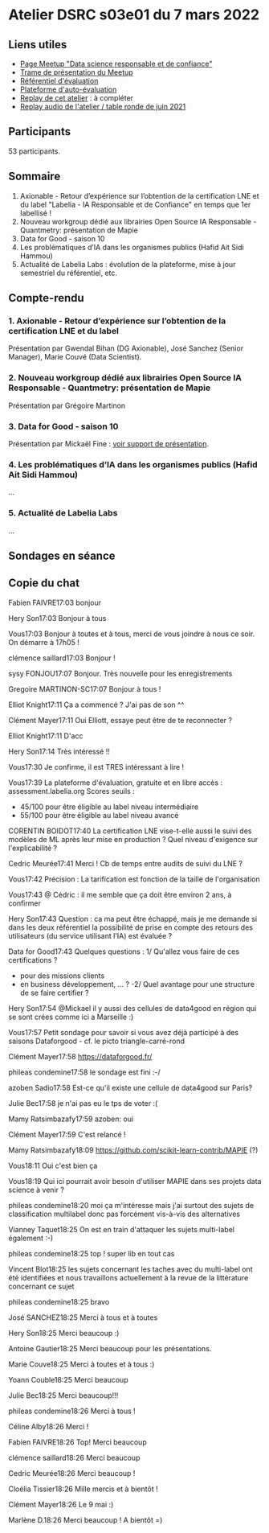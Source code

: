 # Atelier DSRC s03e01 du 7 mars 2022

## Liens utiles

- [Page Meetup "Data science responsable et de confiance"](https://www.meetup.com/fr-FR/data-science-responsable-et-de-confiance/)
- [Trame de présentation du Meetup](https://docs.google.com/presentation/d/1HIHlbeSoYqIKgo-gy3zlv3hv-SG8hzBQYoOGhKgbVSA/edit?usp=sharing)
- [Référentiel d'évaluation](https://github.com/LabeliaLabs/referentiel-evaluation-dsrc)
- [Plateforme d'auto-évaluation](https://assessment.labelia.org/)
- [Replay de cet atelier](#) : à compléter
- [Replay audio de l'atelier / table ronde de juin 2021](https://www.labelia.org/fr/replay-atelier-21062021)

## Participants

53 participants.

## Sommaire

1. Axionable - Retour d’expérience sur l’obtention de la certification LNE et du label "Labelia - IA Responsable et de Confiance" en temps que 1er labellisé !
1. Nouveau workgroup dédié aux librairies Open Source IA Responsable - Quantmetry: présentation de Mapie
1. Data for Good - saison 10
1. Les problématiques d’IA dans les organismes publics (Hafid Ait Sidi Hammou)
1. Actualité de Labelia Labs : évolution de la plateforme, mise à jour semestriel du référentiel, etc.

## Compte-rendu

### 1. Axionable - Retour d’expérience sur l’obtention de la certification LNE et du label

Présentation par Gwendal Bihan (DG Axionable), José Sanchez (Senior Manager), Marie Couvé (Data Scientist).

### 2. Nouveau workgroup dédié aux librairies Open Source IA Responsable - Quantmetry: présentation de Mapie

Présentation par Grégoire Martinon

### 3. Data for Good - saison 10

Présentation par Mickaël Fine : [voir support de présentation](https://docs.google.com/presentation/d/1HIHlbeSoYqIKgo-gy3zlv3hv-SG8hzBQYoOGhKgbVSA/edit?usp=sharing).

### 4. Les problématiques d’IA dans les organismes publics (Hafid Ait Sidi Hammou)

...

### 5. Actualité de Labelia Labs

...

## Sondages en séance

## Copie du chat

Fabien FAIVRE17:03
bonjour

Hery Son17:03
Bonjour à tous

Vous17:03
Bonjour à toutes et à tous, merci de vous joindre à nous ce soir. On démarre à 17h05 !

clémence saillard17:03
Bonjour !

sysy FONJOU17:07
Bonjour. Très nouvelle pour les enregistrements

Gregoire MARTINON-SC17:07
Bonjour à tous !

Elliot Knight17:11
Ça a commencé ? J'ai pas de son ^^

Clément Mayer17:11
Oui Elliott, essaye peut être de te reconnecter ?

Elliot Knight17:11
D'acc

Hery Son17:14
Très intéressé !!

Vous17:30
Je confirme, il est TRES intéressant à lire !

Vous17:39
La plateforme d'évaluation, gratuite et en libre accès : assessment.labelia.org
Scores seuils :

- 45/100 pour être éligible au label niveau intermédiaire
- 55/100 pour être éligible au label niveau avancé

CORENTIN BOIDOT17:40
La certification LNE vise-t-elle aussi le suivi des modèles de ML après leur mise en production ? Quel niveau d'exigence sur l'explicabilité ?

Cedric Meurée17:41
Merci ! Cb de temps entre audits de suivi du LNE ?

Vous17:42
Précision : La tarification est fonction de la taille de l'organisation

Vous17:43
@ Cédric : il me semble que ça doit être environ 2 ans, à confirmer

Hery Son17:43
Question :  ca ma peut être échappé, mais je me demande si dans les deux référentiel la possibilité de prise en compte des retours des utilisateurs (du service utilisant l'IA) est évaluée ?

Data for Good17:43
Quelques questions :
1/ Qu'allez vous faire de ces certifications ?

- pour des missions clients
- en business développement, ... ?
-2/ Quel avantage pour une structure de se faire certifier ?

Hery Son17:54
@Mickael il y aussi des cellules de data4good en région qui se sont crées comme ici a Marseille :)

Vous17:57
Petit sondage pour savoir si vous avez déjà participé à des saisons Dataforgood - cf. le picto triangle-carré-rond

Clément Mayer17:58
<https://dataforgood.fr/>

phileas condemine17:58
le sondage est fini :-/

azoben Sadio17:58
Est-ce qu'il existe une cellule de data4good sur Paris?

Julie Bec17:58
je n'ai pas eu le tps de voter :(

Mamy Ratsimbazafy17:59
azoben: oui

Clément Mayer17:59
C'est relancé !

Mamy Ratsimbazafy18:09
<https://github.com/scikit-learn-contrib/MAPIE> (?)

Vous18:11
Oui c'est bien ça

Vous18:19
Qui ici pourrait avoir besoin d'utiliser MAPIE dans ses projets data science à venir ?

phileas condemine18:20
moi ça m'intéresse mais j'ai surtout des sujets de classification multilabel donc pas forcément vis-à-vis des alternatives

Vianney Taquet18:25
On est en train d'attaquer les sujets multi-label également :-)

phileas condemine18:25
top !
super lib en tout cas

Vincent Blot18:25
les sujets concernant les taches avec du multi-label ont été identifiées et nous travaillons actuellement à la revue de la littérature concernant ce sujet

phileas condemine18:25
bravo

José SANCHEZ18:25
Merci à tous et à toutes

Hery Son18:25
Merci beaucoup :)

Antoine Gautier18:25
Merci beaucoup pour les présentations.

Marie Couve18:25
Merci à toutes et à tous :)

Yoann Couble18:25
Merci beaucoup

Julie Bec18:25
Merci beaucoup!!!

phileas condemine18:26
Merci à tous !

Céline Alby18:26
Merci !

Fabien FAIVRE18:26
Top! Merci beaucoup

clémence saillard18:26
Merci beaucoup

Cedric Meurée18:26
Merci beaucoup !

Cloélia Tissier18:26
Mille mercis et à bientôt !

Clément Mayer18:26
Le 9 mai :)

Marlène D.18:26
Merci beaucoup ! A bientôt =)
